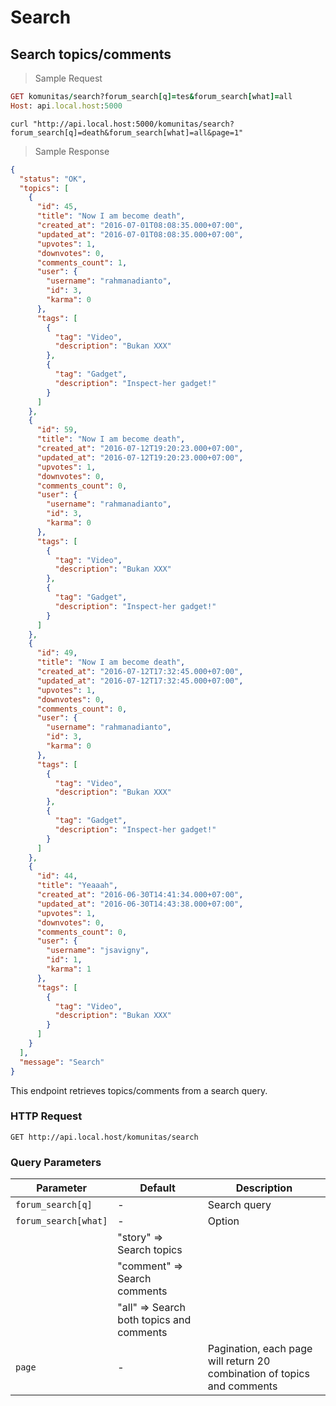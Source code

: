 # Search

## Search topics/comments

> Sample Request

```ruby
GET komunitas/search?forum_search[q]=tes&forum_search[what]=all
Host: api.local.host:5000
```

```shell
curl "http://api.local.host:5000/komunitas/search?forum_search[q]=death&forum_search[what]=all&page=1"
```

> Sample Response


```json
{
  "status": "OK",
  "topics": [
    {
      "id": 45,
      "title": "Now I am become death",
      "created_at": "2016-07-01T08:08:35.000+07:00",
      "updated_at": "2016-07-01T08:08:35.000+07:00",
      "upvotes": 1,
      "downvotes": 0,
      "comments_count": 1,
      "user": {
        "username": "rahmanadianto",
        "id": 3,
        "karma": 0
      },
      "tags": [
        {
          "tag": "Video",
          "description": "Bukan XXX"
        },
        {
          "tag": "Gadget",
          "description": "Inspect-her gadget!"
        }
      ]
    },
    {
      "id": 59,
      "title": "Now I am become death",
      "created_at": "2016-07-12T19:20:23.000+07:00",
      "updated_at": "2016-07-12T19:20:23.000+07:00",
      "upvotes": 1,
      "downvotes": 0,
      "comments_count": 0,
      "user": {
        "username": "rahmanadianto",
        "id": 3,
        "karma": 0
      },
      "tags": [
        {
          "tag": "Video",
          "description": "Bukan XXX"
        },
        {
          "tag": "Gadget",
          "description": "Inspect-her gadget!"
        }
      ]
    },
    {
      "id": 49,
      "title": "Now I am become death",
      "created_at": "2016-07-12T17:32:45.000+07:00",
      "updated_at": "2016-07-12T17:32:45.000+07:00",
      "upvotes": 1,
      "downvotes": 0,
      "comments_count": 0,
      "user": {
        "username": "rahmanadianto",
        "id": 3,
        "karma": 0
      },
      "tags": [
        {
          "tag": "Video",
          "description": "Bukan XXX"
        },
        {
          "tag": "Gadget",
          "description": "Inspect-her gadget!"
        }
      ]
    },
    {
      "id": 44,
      "title": "Yeaaah",
      "created_at": "2016-06-30T14:41:34.000+07:00",
      "updated_at": "2016-06-30T14:43:38.000+07:00",
      "upvotes": 1,
      "downvotes": 0,
      "comments_count": 0,
      "user": {
        "username": "jsavigny",
        "id": 1,
        "karma": 1
      },
      "tags": [
        {
          "tag": "Video",
          "description": "Bukan XXX"
        }
      ]
    }
  ],
  "message": "Search"
}
```


This endpoint retrieves topics/comments from a search query.

### HTTP Request

`GET http://api.local.host/komunitas/search `

### Query Parameters

Parameter | Default | Description
--------- | ------- | -----------
`forum_search[q]` | - | Search query
`forum_search[what]` | - | Option
 |  | "story" => Search topics
 |  | "comment" => Search comments
 |  | "all" => Search both topics and comments
`page` | - | Pagination, each page will return 20 combination of topics and comments
